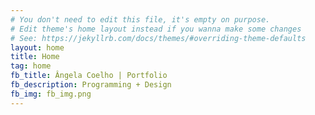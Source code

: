 ```yaml
---
# You don't need to edit this file, it's empty on purpose.
# Edit theme's home layout instead if you wanna make some changes
# See: https://jekyllrb.com/docs/themes/#overriding-theme-defaults
layout: home
title: Home
tag: home
fb_title: Ângela Coelho | Portfolio
fb_description: Programming + Design
fb_img: fb_img.png
---
```

